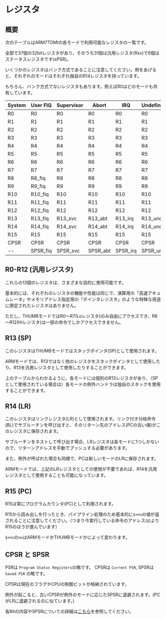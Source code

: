 # レジスタ

## 概要

次のテーブルはARM7TDMIの各モードで利用可能なレジスタの一覧です。

全部で37個の32bitレジスタがあり、そのうち31個は汎用レジスタ(Rxx)で6個はステータスレジスタです(xPSR)。

いくつかのレジスタはバンク方式であることに注意してください。例をあげると、それぞれのモードはそれぞれ独自のR14レジスタを持っています。

もちろん、バンク方式でないレジスタもあります。例えばR0はどのモードも共有しています。

 System | User FIQ | Supervisor | Abort | IRQ | Undefined
---- | ---- | ---- | ---- | ---- | ----
R0 | R0 | R0 | R0 | R0 | R0 
R1 | R1 | R1 | R1 | R1 | R1 
R2 | R2 | R2 | R2 | R2 | R2 
R3 | R3 | R3 | R3 | R3 | R3 
R4 | R4 | R4 | R4 | R4 | R4 
R5 | R5 | R5 | R5 | R5 | R5 
R6 | R6 | R6 | R6 | R6 | R6 
R7 | R7 | R7 | R7 | R7 | R7 
R8 | R8_fiq | R8 | R8 | R8 | R8 
R9 | R9_fiq | R9 | R9 | R9 | R9 
R10 | R10_fiq | R10 | R10 | R10 | R10 
R11 | R11_fiq | R11 | R11 | R11 | R11 
R12 | R12_fiq | R12 | R12 | R12 | R12 
R13 | R13_fiq | R13_svc | R13_abt | R13_irq | R13_und 
R14 | R14_fiq | R14_svc | R14_abt | R14_irq | R14_und 
R15 | R15 | R15 | R15 | R15 | R15 
CPSR | CPSR | CPSR | CPSR | CPSR | CPSR 
-- | SPSR_fiq | SPSR_svc | SPSR_abt | SPSR_irq | SPSR_und 

## R0-R12 (汎用レジスタ)

これらの13個のレジスタは、さまざまな目的に使用可能です。

基本的には、それぞれのレジスタの機能や性能は同じで、演算用の「高速アキュムレータ」やメモリアドレス指定用の「ポインタレジスタ」のような特殊な用途に限定されたレジスタはありません。

ただし、THUMBモードではR0～R7(Loレジスタ)のみ自由にアクセスでき、R8～R12(Hiレジスタ)は一部の命令でしかアクセスできません。

## R13 (SP)

このレジスタはTHUMBモードではスタックポインタ(SP)として使用されます。

ARMモードでは、R13ではなく他のレジスタをスタックポインタとして使用したり、R13を汎用レジスタとして使用したりすることができます。

上のテーブルからわかるように、各モードには個別のR13レジスタがあり、（SPとして使用されている場合は）各モードの例外ハンドラは独自のスタックを使用することができます。

## R14 (LR)

このレジスタはリンクレジスタ(LR)として使用されます。リンク付き分岐命令(BL)でサブルーチンを呼び出すと、そのリターン先のアドレス(PCの古い値)がこのレジスタに保存されます。

サブルーチンをネストして呼び出す場合、LRレジスタは各モードに1つしかないので、リターンアドレスを手動でプッシュする必要があります。

また、例外が呼ばれた場合も同様で、PCは新しいモードのLRに保存されます。

ARMモードでは、上記のLRレジスタとしての使用が不要であれば、R14を汎用レジスタとして使用することも可能になっています。

## R15 (PC)

R15は常にプログラムカウンタ(PC)として利用されます。

R15から読み出しを行ったとき、パイプライン処理のため基本的に`$+nn`の値が返されることに注意してください。（つまり今実行している命令のアドレス(`$`)よりR15のほうが進んでいます）

`$+nn`の`nn`はARMモードかTHUMBモードかによって変わります。

## CPSR と SPSR

PSRは `Program Status Registers`の略です。 CPSRは `Current PSR`, SPSRは `Saved PSR` の略です。

CPSRは現在のフラグやCPUの制御ビットが格納されています。

例外が起こると、古いCPSRが例外のモードに応じたSPSRに退避されます。(PCがLRに退避されるのに似ています。)

各Bitの内容やSPSRについての詳細は[こちら](cond.md#cpsr)を参照してください。
